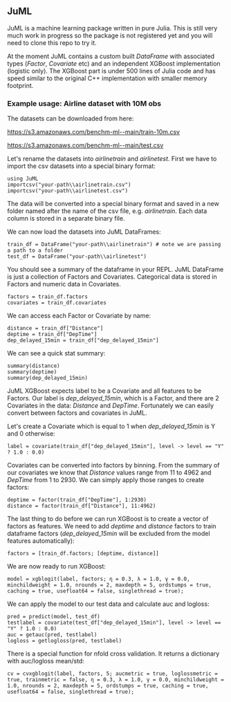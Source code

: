 ## JuML
JuML is a machine learning package written in pure Julia. This is still very much work in progress so the package is not registered yet and you will need to clone this repo to try it.

At the moment JuML contains a custom built *DataFrame* with associated types (*Factor*, *Covariate* etc) and an independent XGBoost implementation (logistic only). The XGBoost part is under 500 lines of Julia code and has speed similar to the original C++ implementation with smaller memory footprint.

### Example usage: Airline dataset with 10M obs

The datasets can be downloaded from here: 

https://s3.amazonaws.com/benchm-ml--main/train-10m.csv

https://s3.amazonaws.com/benchm-ml--main/test.csv

Let's rename the datasets into *airlinetrain* and *airlinetest*.
First we have to import the csv datasets into a special binary format:

```
using JuML
importcsv("your-path\\airlinetrain.csv")
importcsv("your-path\\airlinetest.csv")
```

The data will be converted into a special binary format and saved in a new folder named after the name of the csv file, e.g. *airlinetrain*. Each data column is stored in a separate binary file.

We can now load the datasets into JuML DataFrames:
```
train_df = DataFrame("your-path\\airlinetrain") # note we are passing a path to a folder
test_df = DataFrame("your-path\\airlinetest") 
```
You should see a summary of the dataframe in your REPL. JuML DataFrame is just a collection of Factors and Covariates. Categorical data is stored in Factors and numeric data in Covariates.

```
factors = train_df.factors
covariates = train_df.covariates
```
We can access each Factor or Covariate by name:
```
distance = train_df["Distance"]
deptime = train_df["DepTime"]
dep_delayed_15min = train_df["dep_delayed_15min"]
```

We can see a quick stat summary:
```
summary(distance)
summary(deptime)
summary(dep_delayed_15min)
```

JuML XGBoost expects label to be a Covariate and all features to be Factors. Our label is *dep_delayed_15min*, which is a Factor, and there are 2 Covariates in the data: *Distance* and *DepTime*. Fortunately we can easily convert between factors and covariates in JuML. 

Let's create a Covariate which is equal to 1 when *dep_delayed_15min* is Y and 0 otherwise:

```
label = covariate(train_df["dep_delayed_15min"], level -> level == "Y" ? 1.0 : 0.0)
```

Covariates can be converted into factors by binning. From the summary of our covariates we know that *Distance* values range from 11 to 4962 and *DepTime* from 1 to 2930. We can simply apply those ranges to create factors:

```
deptime = factor(train_df["DepTime"], 1:2930)
distance = factor(train_df["Distance"], 11:4962)
```

The last thing to do before we can run XGBoost is to create a vector of factors as features. We need to add *deptime* and *distance* factors to train dataframe factors (*dep_delayed_15min* will be excluded from the model features automatically):

```
factors = [train_df.factors; [deptime, distance]]
```

We are now ready to run XGBoost:
```
model = xgblogit(label, factors; η = 0.3, λ = 1.0, γ = 0.0, minchildweight = 1.0, nrounds = 2, maxdepth = 5, ordstumps = true, caching = true, usefloat64 = false, singlethread = true);
```

We can apply the model to our test data and calculate auc and logloss:
```
pred = predict(model, test_df)
testlabel = covariate(test_df["dep_delayed_15min"], level -> level == "Y" ? 1.0 : 0.0)
auc = getauc(pred, testlabel)
logloss = getlogloss(pred, testlabel)
```

There is a special function for nfold cross validation. It returns a dictionary with auc/logloss mean/std:
```
cv = cvxgblogit(label, factors, 5; aucmetric = true, loglossmetric = true, trainmetric = false, η = 0.3, λ = 1.0, γ = 0.0, minchildweight = 1.0, nrounds = 2, maxdepth = 5, ordstumps = true, caching = true, usefloat64 = false, singlethread = true);
```







